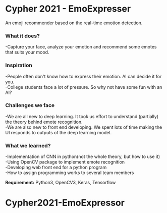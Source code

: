 # Cypher 2021 - EmoExpresser

An emoji recommender based on the real-time emotion detection.  
### What it does?  
-Capture your face, analyze your emotion and recommend some emotes that suits your mood.  
### Inspiration  
-People often don't know how to express their emotion. AI can decide it for you.  
-College students face a lot of pressure. So why not have some fun with an AI?  
### Challenges we face  
-We are all new to deep learning. It took us effort to understand (partially) the theory behind emote recognition.  
-We are also new to front end developing. We spent lots of time making the UI responds to outputs of the deep learning model.  
### What we learned?  
-Implementation of CNN in python(not the whole theory, but how to use it)  
-Using OpenCV package to implement emote recognition  
-Developing web front end for a python program  
-How to assign programming works to several team members  


**Requirement:** Python3, OpenCV3, Keras, Tensorflow
# Cypher2021-EmoExpressor
